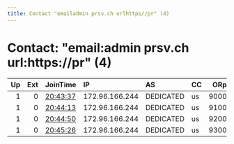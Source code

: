 ```yaml
---
title: Contact "emailadmin prsv.ch urlhttps//pr" (4)
---
```


# Contact: "email:admin prsv.ch url:https://pr" (4)

|   Up |   Ext | JoinTime                                                                                              | IP             | AS        | CC   |   ORp |   Dirp | OS    | Version   | Nickname   |   eFamMembers |
|-----:|------:|:------------------------------------------------------------------------------------------------------|:---------------|:----------|:-----|------:|-------:|:------|:----------|:-----------|--------------:|
|    1 |     0 | [20:43:37](https://nusenu.github.io/OrNetStats/w/relay/42E4B69D3BC877155F80ABEF86EA7ED26C758F87.html) | 172.96.166.244 | DEDICATED | us   |  9000 |      0 | Linux | 0.4.7.13  | prsv       |           156 |
|    1 |     0 | [20:44:13](https://nusenu.github.io/OrNetStats/w/relay/8474E186E0ABAAD2C06A7B5B73BE6DBC821264A8.html) | 172.96.166.244 | DEDICATED | us   |  9100 |      0 | Linux | 0.4.7.13  | prsv       |           156 |
|    1 |     0 | [20:44:50](https://nusenu.github.io/OrNetStats/w/relay/E5FB003F81496CE657C2EE8A3DC542C79F907B29.html) | 172.96.166.244 | DEDICATED | us   |  9200 |      0 | Linux | 0.4.7.13  | prsv       |           156 |
|    1 |     0 | [20:45:26](https://nusenu.github.io/OrNetStats/w/relay/9FA5B5CE13082EC1065EAF4FA504B4447043BA40.html) | 172.96.166.244 | DEDICATED | us   |  9300 |      0 | Linux | 0.4.7.13  | prsv       |           156 |
